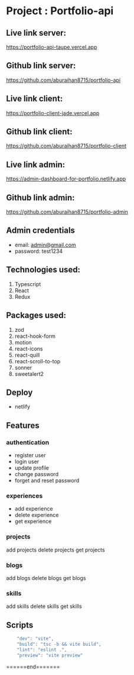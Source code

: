 # Project : Portfolio-api

## Live link server:

https://portfolio-api-taupe.vercel.app

## Github link server:

https://github.com/aburaihan8715/portfolio-api

## Live link client:

https://portfolio-client-jade.vercel.app

## Github link client:

https://github.com/aburaihan8715/portfolio-client

## Live link admin:

https://admin-dashboard-for-portfolio.netlify.app

## Github link admin:

https://github.com/aburaihan8715/portfolio-admin

## Admin credentials

- email: admin@gmail.com
- password: test1234

## Technologies used:

1. Typescript
2. React
3. Redux

## Packages used:

1. zod
2. react-hook-form
3. motion
4. react-icons
5. react-quill
6. react-scroll-to-top
7. sonner
8. sweetalert2

## Deploy

- netlify

## Features

### authentication

- register user
- login user
- update profile
- change password
- forget and reset password

### experiences

- add experience
- delete experience
- get experience

### projects

add projects
delete projects
get projects

### blogs

add blogs
delete blogs
get blogs

### skills

add skills
delete skills
get skills

## Scripts

```js
    "dev": "vite",
    "build": "tsc -b && vite build",
    "lint": "eslint .",
    "preview": "vite preview"
```

<p>======end=======</p>
